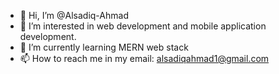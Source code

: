 - 👋 Hi, I’m @Alsadiq-Ahmad
- 👀 I’m interested in web development and mobile application development.
- 🌱 I’m currently learning MERN web stack
- 📫 How to reach me in my email: alsadiqahmad1@gmail.com

<!---
Alsadiq-Ahmad/Alsadiq-Ahmad is a ✨ special ✨ repository because its `README.md` (this file) appears on your GitHub profile.
You can click the Preview link to take a look at your changes.
--->
